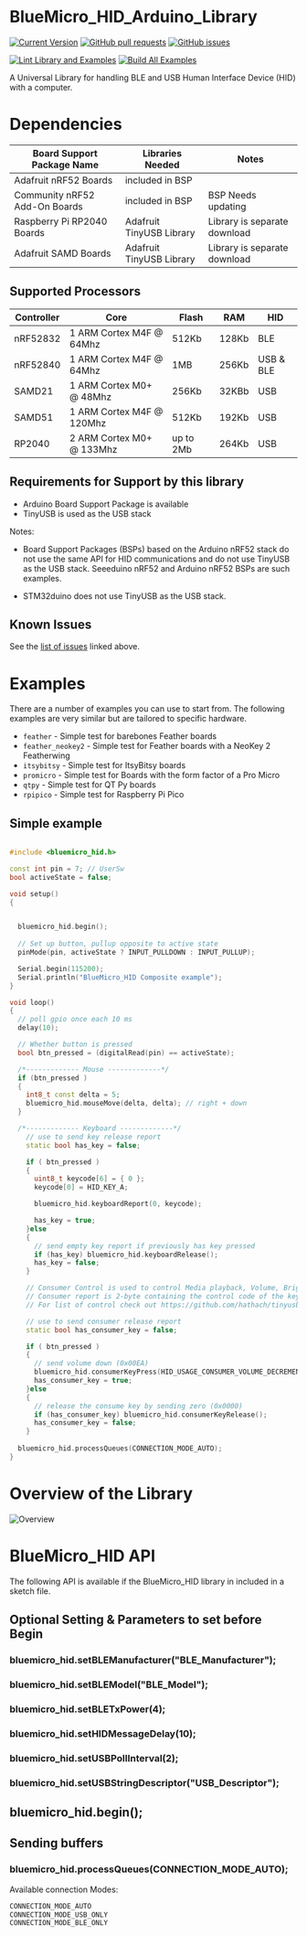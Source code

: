 # BlueMicro_HID_Arduino_Library

[![Current Version](https://img.shields.io/github/v/tag/jpconstantineau/BlueMicro_HID_Arduino_Library)](https://github.com/jpconstantineau/BlueMicro_HID_Arduino_Library/tags)  [![GitHub pull requests](https://img.shields.io/github/issues-pr/jpconstantineau/BlueMicro_HID_Arduino_Library.svg)](https://github.com/jpconstantineau/BlueMicro_HID_Arduino_Library) [![GitHub issues](https://img.shields.io/github/issues/jpconstantineau/BlueMicro_HID_Arduino_Library.svg)](https://github.com/jpconstantineau/BlueMicro_HID_Arduino_Library/issues)

[![Lint Library and Examples](https://github.com/jpconstantineau/BlueMicro_HID_Arduino_Library/actions/workflows/lint.yaml/badge.svg)](https://github.com/jpconstantineau/BlueMicro_HID_Arduino_Library/actions/workflows/lint.yaml) [![Build All Examples](https://github.com/jpconstantineau/BlueMicro_HID_Arduino_Library/actions/workflows/build-examples.yml/badge.svg)](https://github.com/jpconstantineau/BlueMicro_HID_Arduino_Library/actions/workflows/build-examples.yml)



A Universal Library for handling BLE and USB Human Interface Device (HID) with a computer.


# Dependencies

|Board Support Package Name| Libraries Needed | Notes |
|---|---|---|
| Adafruit nRF52 Boards | included in BSP | |
| Community nRF52 Add-On Boards | included in BSP | BSP Needs updating |
| Raspberry Pi RP2040 Boards | Adafruit TinyUSB Library | Library is separate download |
| Adafruit SAMD Boards | Adafruit TinyUSB Library | Library is separate download |

## Supported Processors

| Controller | Core                      | Flash     | RAM   | HID         |
| ---------  | ------------------------  | --------- | ----- | ----------- |
| nRF52832   | 1 ARM Cortex M4F @ 64Mhz  | 512Kb     | 128Kb | BLE         |
| nRF52840   | 1 ARM Cortex M4F @ 64Mhz  | 1MB       | 256Kb | USB & BLE   |
| SAMD21     | 1 ARM Cortex M0+ @ 48Mhz  | 256Kb     | 32KBb | USB         |
| SAMD51     | 1 ARM Cortex M4F @ 120Mhz | 512Kb     | 192Kb | USB         |
| RP2040     | 2 ARM Cortex M0+ @ 133Mhz | up to 2Mb | 264Kb | USB         |


## Requirements for Support by this library

- Arduino Board Support Package is available
- TinyUSB is used as the USB stack

Notes: 
- Board Support Packages (BSPs) based on the Arduino nRF52 stack do not use the same API for HID communications and do not use TinyUSB as the USB stack.  Seeeduino nRF52 and Arduino nRF52 BSPs are such examples.

- STM32duino does not use TinyUSB as the USB stack.

## Known Issues

See the [list of issues](https://github.com/jpconstantineau/BlueMicro_HID_Arduino_Library/issues) linked above.

# Examples

There are a number of examples you can use to start from.  The following examples are very similar but are tailored to specific hardware.

* `feather` - Simple test for barebones Feather boards
* `feather_neokey2` - Simple test for Feather boards with a NeoKey 2 Featherwing
* `itsybitsy` -  Simple test for ItsyBitsy boards
* `promicro` - Simple test for Boards with the form factor of a Pro Micro
* `qtpy` - Simple test for QT Py boards
* `rpipico` - Simple test for Raspberry Pi Pico

## Simple example

``` C++

#include <bluemicro_hid.h>

const int pin = 7; // UserSw
bool activeState = false;

void setup()
{


  bluemicro_hid.begin(); 
  
  // Set up button, pullup opposite to active state
  pinMode(pin, activeState ? INPUT_PULLDOWN : INPUT_PULLUP);

  Serial.begin(115200);
  Serial.println("BlueMicro_HID Composite example");
}

void loop()
{
  // poll gpio once each 10 ms
  delay(10);

  // Whether button is pressed
  bool btn_pressed = (digitalRead(pin) == activeState);

  /*------------- Mouse -------------*/
  if (btn_pressed )
  {
    int8_t const delta = 5;
    bluemicro_hid.mouseMove(delta, delta); // right + down
  }

  /*------------- Keyboard -------------*/
    // use to send key release report
    static bool has_key = false;

    if ( btn_pressed )
    {
      uint8_t keycode[6] = { 0 };
      keycode[0] = HID_KEY_A;

      bluemicro_hid.keyboardReport(0, keycode);

      has_key = true;
    }else
    {
      // send empty key report if previously has key pressed
      if (has_key) bluemicro_hid.keyboardRelease();
      has_key = false;
    }

    // Consumer Control is used to control Media playback, Volume, Brightness etc ...
    // Consumer report is 2-byte containing the control code of the key
    // For list of control check out https://github.com/hathach/tinyusb/blob/master/src/class/hid/hid.h

    // use to send consumer release report
    static bool has_consumer_key = false;

    if ( btn_pressed )
    {
      // send volume down (0x00EA)
      bluemicro_hid.consumerKeyPress(HID_USAGE_CONSUMER_VOLUME_DECREMENT);
      has_consumer_key = true;
    }else
    {
      // release the consume key by sending zero (0x0000)
      if (has_consumer_key) bluemicro_hid.consumerKeyRelease();
      has_consumer_key = false;
    }
    
  bluemicro_hid.processQueues(CONNECTION_MODE_AUTO);
}
```
# Overview of the Library


![Overview](extras/images/BlueMicro_HID.drawio.svg)


# BlueMicro_HID API

The following API is available if the BlueMicro_HID library in included in a sketch file.
## Optional Setting & Parameters to set before Begin
### bluemicro_hid.setBLEManufacturer("BLE_Manufacturer");
### bluemicro_hid.setBLEModel("BLE_Model");
### bluemicro_hid.setBLETxPower(4);
### bluemicro_hid.setHIDMessageDelay(10);
### bluemicro_hid.setUSBPollInterval(2);
### bluemicro_hid.setUSBStringDescriptor("USB_Descriptor");
## bluemicro_hid.begin();

## Sending buffers
### bluemicro_hid.processQueues(CONNECTION_MODE_AUTO);

Available connection Modes:
``` c++
CONNECTION_MODE_AUTO
CONNECTION_MODE_USB_ONLY
CONNECTION_MODE_BLE_ONLY
```

